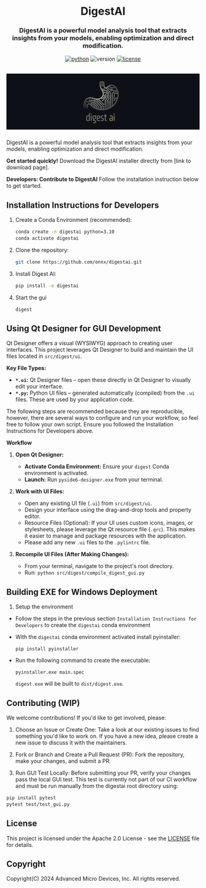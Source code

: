 <!--
Copyright(C) 2024 Advanced Micro Devices, Inc. All rights reserved.

SPDX-License-Identifier: Apache-2.0
-->

<div align="center">

DigestAI
===========================
<h3>DigestAI is a powerful model analysis tool that extracts insights from your models, enabling optimization and direct modification.</h3>

[![python](https://img.shields.io/badge/python-3.10-blue)](https://github.com/onnx/digestai)
![version](https://img.shields.io/badge/release-1.0-green)
[![license](https://img.shields.io/badge/license-Apache2.0-blue)](https://github.com/onnx/digestai/blob/master/LICENSE)

![logo](src/digest/assets/images/banner.png)
---
<div align="left">

DigestAI is a powerful model analysis tool that extracts insights from your models, enabling optimization and direct modification.

**Get started quickly!** Download the DigestAI installer directly from [link to download page].

**Developers: Contribute to DigestAI** Follow the installation instruction below to get started.

## Installation Instructions for Developers

1. Create a Conda Environment (recommended):

    ```bash
    conda create -n digestai python=3.10
    conda activate digestai
    ```

1. Clone the repository:

    ```bash
    git clone https://github.com/onnx/digestai.git
    ```

1. Install Digest AI:

    ```bash
    pip install -e digestai
    ```

1. Start the gui

    ```bash
    digest
    ```

## Using Qt Designer for GUI Development

Qt Designer offers a visual (WYSIWYG) approach to creating user interfaces. This project leverages Qt Designer to build and maintain the UI files located in `src/digest/ui`.

**Key File Types:**

* **`*.ui`:** Qt Designer files – open these directly in Qt Designer to visually edit your interface.
* **`*.py`:** Python UI files – generated automatically (compiled) from the `.ui` files. These are used by your application code.

The following steps are recommended because they are reproducible, however, there are several ways to configure and run your workflow, so feel free to follow your own script. Ensure you followed the Installation Instructions for Developers above.

**Workflow**

1. **Open Qt Designer:**
   - **Activate Conda Environment:**  Ensure your `digest` Conda environment is activated.
   - **Launch:** Run `pyside6-designer.exe` from your terminal.

2. **Work with UI Files:**
   - Open any existing UI file (`.ui`) from `src/digest/ui`.
   - Design your interface using the drag-and-drop tools and property editor.
   - Resource Files (Optional): If your UI uses custom icons, images, or stylesheets, please leverage the Qt resource file (`.qrc`). This makes it easier to manage and package resources with the application.
   - Please add any new `.ui` files to the `.pylintrc` file.

3. **Recompile UI Files (After Making Changes):**
   - From your terminal, navigate to the project's root directory.
   - Run: `python src/digest/compile_digest_gui.py`


## Building EXE for Windows Deployment

1. Setup the environment

* Follow the steps in the previous section `Installation Instructions for Developers` to create the `digestai` conda environment
* With the `digestai` conda environment activated install pyinstaller:

  ```
  pip install pyinstaller
  ```

* Run the following command to create the executable:

  ```
  pyinstaller.exe main.spec
  ```

  `digest.exe` will be built to `dist/digest.exe`.

## Contributing (WIP)

We welcome contributions! If you'd like to get involved, please:

1. Choose an Issue or Create One: Take a look at our existing issues to find something you'd like to work on. If you have a new idea, please create a new issue to discuss it with the maintainers.

1. Fork or Branch and Create a Pull Request (PR): Fork the repository, make your changes, and submit a PR.

1. Run GUI Test Locally: Before submitting your PR, verify your changes pass the local GUI test. This test is currently not part of our CI workflow and must be run manually from the digestai root directory using:

```bash
pip install pytest 
pytest test/test_gui.py
```

## License
This project is licensed under the Apache 2.0 License - see the [LICENSE](LICENSE.txt) file for details.


## Copyright
Copyright(C) 2024 Advanced Micro Devices, Inc. All rights reserved.